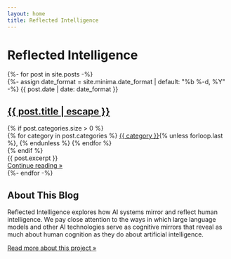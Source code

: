 ```yaml
---
layout: home
title: Reflected Intelligence
---
```


<div class="home">
  <h1 class="page-heading">Reflected Intelligence</h1>

  <div class="post-list">
    {%- for post in site.posts -%}
    <div class="post-item">
      {%- assign date_format = site.minima.date_format | default: "%b %-d, %Y" -%}
      <span class="post-meta">{{ post.date | date: date_format }}</span>
      <h2>
        <a class="post-link" href="{{ post.url | relative_url }}">
          {{ post.title | escape }}
        </a>
      </h2>
      {% if post.categories.size > 0 %}
      <div class="post-categories">
        <i class="fas fa-tags"></i>
        {% for category in post.categories %}
          <a href="{{ site.baseurl }}/categories/#{{ category | slugize }}" class="category-link">{{ category }}</a>{% unless forloop.last %}, {% endunless %}
        {% endfor %}
      </div>
      {% endif %}
      <div class="post-excerpt">
        {{ post.excerpt }}
      </div>
      <a href="{{ post.url | relative_url }}" class="read-more">Continue reading &raquo;</a>
    </div>
    {%- endfor -%}
  </div>

  <div class="about-section">
    <h2>About This Blog</h2>
    <p>Reflected Intelligence explores how AI systems mirror and reflect human intelligence. We pay close attention to the ways in which large language models and other AI technologies serve as cognitive mirrors that reveal as much about human cognition as they do about artificial intelligence.</p>
    <p><a href="/about/">Read more about this project &raquo;</a></p>
  </div>
</div>